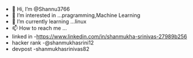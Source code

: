 - 👋 Hi, I’m @Shannu3766
- 👀 I’m interested in ...pragramming,Machine Learning
- 🌱 I’m currently learning ...linux 
- 📫 How to reach me ...
- linked in -https://www.linkedin.com/in/shanmukha-srinivas-27989b256
- hacker rank -@shanmukhasrini12
- devpost -shanmukhasrinivas82
<!---
Shannu3766/Shannu3766 is a ✨ special ✨ repository because its `README.md` (this file) appears on your GitHub profile.
You can click the Preview link to take a look at your changes.
--->
